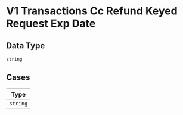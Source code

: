 
# V1 Transactions Cc Refund Keyed Request Exp Date

## Data Type

`string`

## Cases

| Type |
|  --- |
| `string` |

